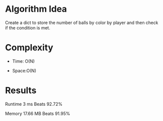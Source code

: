 # Algorithm Idea

Create a dict to store the number of balls by color by player and then check if the condition is met.

# Complexity

- Time: O(N)

- Space:O(N)

# Results

Runtime
3
ms
Beats
92.72%

Memory
17.66
MB
Beats
91.95%